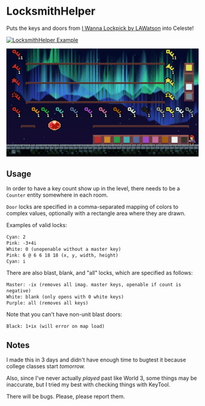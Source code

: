 # LocksmithHelper

Puts the keys and doors from [I Wanna Lockpick by LAWatson](https://lawatson.itch.io/i-wanna-lockpick) into Celeste!

[![LocksmithHelper Example](https://img.youtube.com/vi/t6eDDkViZEk/0.jpg)](https://youtu.be/t6eDDkViZEk "LocksmithHelper Example")

![Madeline standing with keys and doors from I Wanna Lockpick of many colors and shapes](image.png)

## Usage

In order to have a key count show up in the level, there needs to be a `Counter` entity somewhere in each room. 

`Door` locks are specified in a comma-separated mapping of colors to complex values, optionally with a rectangle area where they are drawn.

Examples of valid locks:
```
Cyan: 2
Pink: -3+4i
White: 0 (unopenable without a master key)
Pink: 6 @ 6 6 18 18 (x, y, width, height)
Cyan: i
```
There are also blast, blank, and "all" locks, which are specified as follows:
```
Master: -ix (removes all imag. master keys, openable if count is negative)
White: blank (only opens with 0 white keys)
Purple: all (removes all keys)
```
Note that you can't have non-unit blast doors:
```
Black: 1+ix (will error on map load)
```


## Notes

I made this in 3 days and didn't have enough time to bugtest it because college classes start *tomorrow.*

Also, since I've never actually _played_ past like World 3, some things may be inaccurate, but I tried my best with checking things with KeyTool. 

There will be bugs. Please, please report them.
